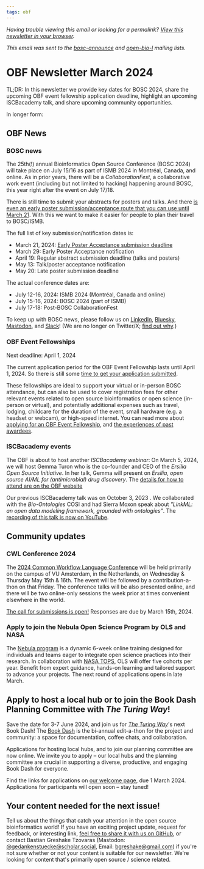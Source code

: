 ```yaml
---
tags: obf
---
```


_Having trouble viewing this email or looking for a permalink? [View this newsletter in your browser](https://github.com/OBF/newsletter/blob/master/newsletters/2024-03.md)._

_This email was sent to the [bosc-announce](https://groups.google.com/g/bosc-announce) and [open-bio-l](http://mailman.open-bio.org/mailman/listinfo/open-bio-l/) mailing lists._

# OBF Newsletter March 2024

TL;DR: In this newsletter we provide key dates for BOSC 2024, share the upcoming OBF event fellowship application deadline, highlight an upcoming ISCBacademy talk, and share upcoming community opportunities.

In longer form: 

## OBF News

### BOSC news

The 25th(!) annual Bioinformatics Open Source Conference (BOSC 2024) will take place on July 15/16 as part of ISMB 2024 in Montréal, Canada, and online. As in prior years, there will be a _CollaborationFest_, a collaborative work event (including but not limited to hacking) happening around BOSC, this year right after the event on July 17/18.

There is still time to submit your abstracts for posters and talks. And there [is even an early poster submission/acceptance route that you can use until March 21](https://www.open-bio.org/2024/02/18/early-poster-acceptance-2024/). With this we want to make it easier for people to plan their travel to BOSC/ISMB.

The full list of key submission/notification dates is: 

* March 21, 2024: [Early Poster Acceptance submission deadline](https://www.open-bio.org/2023/03/09/bosc-early-poster-acceptance/)
* March 29: Early Poster Acceptance notification
* April 19: Regular abstract submission deadline (talks and posters)
* May 13: Talk/poster acceptance notification
* May 20: Late poster submission deadline

The actual conference dates are:

* July 12-16, 2024: ISMB 2024 (Montréal, Canada and online)
* July 15-16, 2024: BOSC 2024 (part of ISMB)
* July 17-18: Post-BOSC CollaborationFest

To keep up with BOSC news, please follow us on [LinkedIn](https://www.linkedin.com/groups/14344023/), [Bluesky](https://bsky.app/profile/bosc.bsky.social), [Mastodon](https://genomic.social/@BOSC), and [Slack](https://join.slack.com/t/obf-bosc/shared_invite/zt-n5ur1gsj-z2C~69_4lYTFPg5tbWA8Ew)! (We are no longer on Twitter/X; [find out why](https://www.open-bio.org/2023/11/20/leaving-x/).)

### OBF Event Fellowships

Next deadline: April 1, 2024

The current application period for the OBF Event Fellowship lasts until April 1, 2024. So there is still some [time to get your application submitted](https://forms.gle/3yLg94G1C9nkZkvq5).

These fellowships are ideal to support your virtual or in-person BOSC attendance, but can also be used to cover registration fees for other relevant events related to open source bioinformatics or open science (in-person or virtual), and potentially additional expenses such as travel, lodging, childcare for the duration of the event, small hardware (e.g. a headset or webcam), or high-speed internet. You can read more about [applying for an OBF Event Fellowship](https://www.open-bio.org/event-awards/#fellowships-applications), and [the experiences of past awardees](https://www.open-bio.org/category/travel-fellowship/event-fellowship/).

### ISCBacademy events

The OBF is about to host another _ISCBacademy webinar_: On March 5, 2024, we will host Gemma Turon who is the co-founder and CEO of the _Ersilia Open Source Initiative_. In her talk, Gemma will present on _Ersilia, open source AI/ML for (antimicrobial) drug discovery_. The [details for how to attend are on the OBF website](https://www.open-bio.org/2024/02/08/iscbacademy-gemma-turon/)

Our previous ISCBacademy talk was on October 3, 2023 . We collaborated with the _Bio-Ontologies_ COSI and had Sierra Moxon speak about _"LinkML: an open data modeling framework, grounded with ontologies"_. The [recording of this talk is now on YouTube](https://www.youtube.com/watch?v=nyNp09WYLzw). 


## Community updates

### CWL Conference 2024

The [2024 Common Workflow Language Conference](https://www.commonwl.org/conferences/2024/) will be held primarily on the campus of VU Amsterdam, in the Netherlands, on Wednesday & Thursday May 15th & 16th. The event will be followed by a contribution-a-thon on that Friday. The conference talks will be also presented online, and there will be two online-only sessions the week prior at times convenient elsewhere in the world.

[The call for submissions is open!](https://forms.gle/LKCKaNkUWRLj35xL6) Responses are due by March 15th, 2024.

### Apply to join the Nebula Open Science Program by OLS and NASA

The [Nebula program](https://openlifesci.org/nasa/) is a dynamic 6-week online training designed for individuals and teams eager to integrate open science practices into their research. In collaboration with [NASA TOPS](https://nasa.github.io/Transform-to-Open-Science/), OLS will offer five cohorts per year. Benefit from expert guidance, hands-on learning and tailored support to advance your projects. The next round of applications opens in late March.

## Apply to host a local hub or to join the Book Dash Planning Committee with _The Turing Way_!

Save the date for 3-7 June 2024, and join us for [_The Turing Way_](https://the-turing-way.netlify.app/)'s next Book Dash! The [Book Dash](https://the-turing-way.netlify.app/community-handbook/bookdash.html) is the bi-annual edit-a-thon for the project and community: a space for documentation, coffee chats, and collaboration. 

Applications for hosting local hubs, and to join our planning committee are now online. We invite you to apply – our local hubs and the planning committee are crucial in supporting a diverse, productive, and engaging Book Dash for everyone.

Find the links for applications on [our welcome page](https://the-turing-way.start.page/), due 1 March 2024. Applications for participants will open soon – stay tuned!
## Your content needed for the next issue!

Tell us about the things that catch your attention in the open source bioinformatics world! If you have an exciting project update, request for feedback, or interesting link, [feel free to share it with us on GitHub](https://github.com/OBF/newsletter/issues/40), or contact Bastian Greshake Tzovaras (Mastodon: [@gedankenstuecke@scholar.social](https://scholar.social/@gedankenstuecke), Email: [bgreshake@gmail.com](mailto:bgreshake@gmail.com)) if you're not sure whether or not your content is suitable for our newsletter. We're looking for content that's primarily open source / science related.



